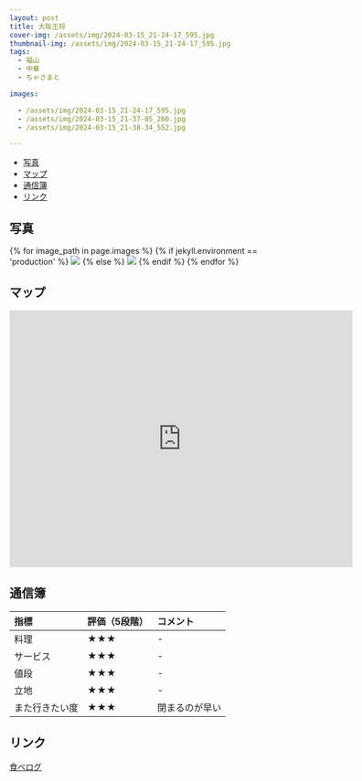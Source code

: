 ```yaml
---
layout: post
title: 大阪王将
cover-img: /assets/img/2024-03-15_21-24-17_595.jpg
thumbnail-img: /assets/img/2024-03-15_21-24-17_595.jpg
tags:
  - 福山
  - 中華
  - ちゃさまと

images:  

  - /assets/img/2024-03-15_21-24-17_595.jpg
  - /assets/img/2024-03-15_21-37-05_260.jpg
  - /assets/img/2024-03-15_21-38-34_552.jpg

---
```




<!-- TOC -->

- [写真](#写真)
- [マップ](#マップ)
- [通信簿](#通信簿)
- [リンク](#リンク)

<!-- /TOC -->

## 写真

{% for image_path in page.images %}
{% if jekyll.environment == 'production' %}
<img src="https://raw.githubusercontent.com/taira1117/fukuyama_izakaya/master/{{ image_path }}">
{% else %}
<img src="{{ image_path }}">
{% endif %}
{% endfor %}

## マップ

<iframe src="https://www.google.com/maps/embed?pb=!1m18!1m12!1m3!1d3288.549629926339!2d133.35823097566444!3d34.48894767299565!2m3!1f0!2f0!3f0!3m2!1i1024!2i768!4f13.1!3m3!1m2!1s0x3551112409701185%3A0xd8cfbb73002ae7e8!2z5aSn6Ziq546L5bCGIOemj-WxsemnheW6lw!5e0!3m2!1sja!2sjp!4v1710664166924!5m2!1sja!2sjp" width="600" height="450" style="border:0;" allowfullscreen="" loading="lazy" referrerpolicy="no-referrer-when-downgrade"></iframe>

## 通信簿

| 指標 | 評価（5段階） | コメント |
| :------ |:--- | :--- |
| 料理 | ★★★ |- |
| サービス | ★★★ | - |
| 値段 | ★★★ | - |
| 立地 | ★★★ | - |
| また行きたい度 | ★★★ | 閉まるのが早い |

## リンク

[食べログ](https://tabelog.com/hiroshima/A3403/A340301/34027744/)